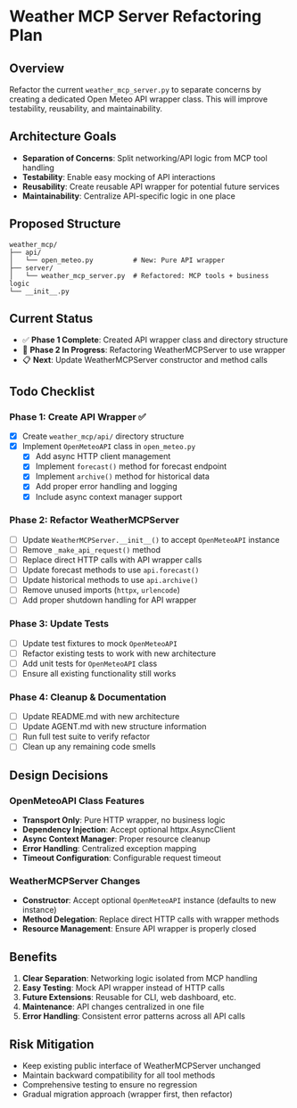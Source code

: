 # Weather MCP Server Refactoring Plan

## Overview
Refactor the current `weather_mcp_server.py` to separate concerns by creating a dedicated Open Meteo API wrapper class. This will improve testability, reusability, and maintainability.

## Architecture Goals
- **Separation of Concerns**: Split networking/API logic from MCP tool handling
- **Testability**: Enable easy mocking of API interactions
- **Reusability**: Create reusable API wrapper for potential future services
- **Maintainability**: Centralize API-specific logic in one place

## Proposed Structure
```
weather_mcp/
├── api/
│   └── open_meteo.py          # New: Pure API wrapper
├── server/
│   └── weather_mcp_server.py  # Refactored: MCP tools + business logic
└── __init__.py
```

## Current Status
- ✅ **Phase 1 Complete**: Created API wrapper class and directory structure
- 🔄 **Phase 2 In Progress**: Refactoring WeatherMCPServer to use wrapper
- 📋 **Next**: Update WeatherMCPServer constructor and method calls

## Todo Checklist

### Phase 1: Create API Wrapper ✅
- [x] Create `weather_mcp/api/` directory structure
- [x] Implement `OpenMeteoAPI` class in `open_meteo.py`
  - [x] Add async HTTP client management
  - [x] Implement `forecast()` method for forecast endpoint
  - [x] Implement `archive()` method for historical data
  - [x] Add proper error handling and logging
  - [x] Include async context manager support

### Phase 2: Refactor WeatherMCPServer
- [ ] Update `WeatherMCPServer.__init__()` to accept `OpenMeteoAPI` instance
- [ ] Remove `_make_api_request()` method
- [ ] Replace direct HTTP calls with API wrapper calls
- [ ] Update forecast methods to use `api.forecast()`
- [ ] Update historical methods to use `api.archive()`
- [ ] Remove unused imports (`httpx`, `urlencode`)
- [ ] Add proper shutdown handling for API wrapper

### Phase 3: Update Tests
- [ ] Update test fixtures to mock `OpenMeteoAPI`
- [ ] Refactor existing tests to work with new architecture
- [ ] Add unit tests for `OpenMeteoAPI` class
- [ ] Ensure all existing functionality still works

### Phase 4: Cleanup & Documentation
- [ ] Update README.md with new architecture
- [ ] Update AGENT.md with new structure information
- [ ] Run full test suite to verify refactor
- [ ] Clean up any remaining code smells

## Design Decisions

### OpenMeteoAPI Class Features
- **Transport Only**: Pure HTTP wrapper, no business logic
- **Dependency Injection**: Accept optional httpx.AsyncClient
- **Async Context Manager**: Proper resource cleanup
- **Error Handling**: Centralized exception mapping
- **Timeout Configuration**: Configurable request timeout

### WeatherMCPServer Changes
- **Constructor**: Accept optional `OpenMeteoAPI` instance (defaults to new instance)
- **Method Delegation**: Replace direct HTTP calls with wrapper methods
- **Resource Management**: Ensure API wrapper is properly closed

## Benefits
1. **Clear Separation**: Networking logic isolated from MCP handling
2. **Easy Testing**: Mock API wrapper instead of HTTP calls
3. **Future Extensions**: Reusable for CLI, web dashboard, etc.
4. **Maintenance**: API changes centralized in one file
5. **Error Handling**: Consistent error patterns across all API calls

## Risk Mitigation
- Keep existing public interface of WeatherMCPServer unchanged
- Maintain backward compatibility for all tool methods
- Comprehensive testing to ensure no regression
- Gradual migration approach (wrapper first, then refactor)
